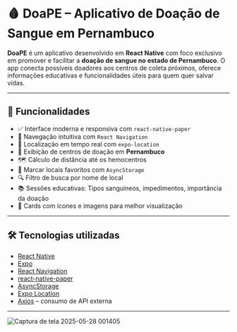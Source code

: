 
# 🩸 DoaPE – Aplicativo de Doação de Sangue em Pernambuco

**DoaPE** é um aplicativo desenvolvido em **React Native** com foco exclusivo em promover e facilitar a **doação de sangue no estado de Pernambuco**. O app conecta possíveis doadores aos centros de coleta próximos, oferece informações educativas e funcionalidades úteis para quem quer salvar vidas.

---

## 📱 Funcionalidades

- ✅ Interface moderna e responsiva com `react-native-paper`
- 🧭 Navegação intuitiva com `React Navigation`
- 📍 Localização em tempo real com `expo-location`
- 📌 Exibição de centros de doação em **Pernambuco**
- 🗺️ Cálculo de distância até os hemocentros
- 💾 Marcar locais favoritos com `AsyncStorage`
- 🔍 Filtro de busca por nome de local
- 📚 Sessões educativas: Tipos sanguíneos, impedimentos, importância da doação
- 🧬 Cards com ícones e imagens para melhor visualização

---

## 🛠️ Tecnologias utilizadas

- [React Native](https://reactnative.dev/)
- [Expo](https://expo.dev/)
- [React Navigation](https://reactnavigation.org/)
- [react-native-paper](https://callstack.github.io/react-native-paper/)
- [AsyncStorage](https://react-native-async-storage.github.io/async-storage/)
- [Expo Location](https://docs.expo.dev/versions/latest/sdk/location/)
- [Axios](https://axios-http.com/) – consumo de API externa

---

![Captura de tela 2025-05-28 001405](https://github.com/user-attachments/assets/5c9214d9-a491-4152-b6d7-cb2a7bf379b0)


